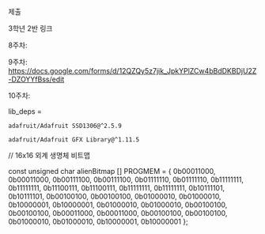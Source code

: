 제출

3학년 2반 링크

8주차: 

9주차: https://docs.google.com/forms/d/12QZQy5z7jik_JpkYPlZCw4bBdDKBDjU2Z-DZOYYfBss/edit

10주차: 



lib_deps =

    adafruit/Adafruit SSD1306@^2.5.9
    
    adafruit/Adafruit GFX Library@^1.11.5
    
    

// 16x16 외계 생명체 비트맵

const unsigned char alienBitmap [] PROGMEM = {
  0b00011000, 0b00011000,
  0b00111100, 0b00111100,
  0b01111110, 0b01111110,
  0b11111111, 0b11111111,
  0b11100111, 0b11100111,
  0b11111111, 0b11111111,
  0b10111101, 0b10111101,
  0b00100100, 0b00100100,
  0b01000010, 0b01000010,
  0b10000001, 0b10000001,
  0b01000010, 0b01000010,
  0b00100100, 0b00100100,
  0b00011000, 0b00011000,
  0b00100100, 0b00100100,
  0b01000010, 0b01000010,
  0b10000001, 0b10000001
};
